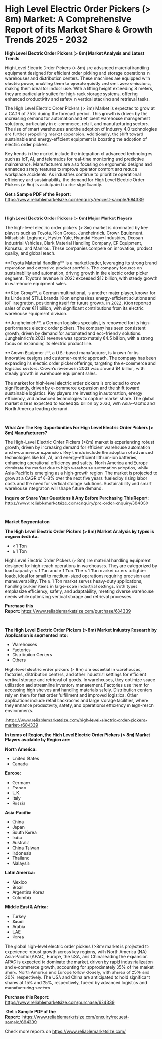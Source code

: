 <p><h1>High Level Electric Order Pickers (> 8m) Market: A Comprehensive Report of its Market Share & Growth Trends 2025 - 2032</h1></p><p><strong>High Level Electric Order Pickers (> 8m) Market Analysis and Latest Trends</strong></p>
<p><p>High Level Electric Order Pickers (> 8m) are advanced material handling equipment designed for efficient order picking and storage operations in warehouses and distribution centers. These machines are equipped with electric power, enabling them to operate quietly and emit zero emissions, making them ideal for indoor use. With a lifting height exceeding 8 meters, they are particularly suited for high-rack storage systems, offering enhanced productivity and safety in vertical stacking and retrieval tasks.</p><p>The High Level Electric Order Pickers (> 8m) Market is expected to grow at a CAGR of 7.5% during the forecast period. This growth is driven by the increasing demand for automation and efficient warehouse management solutions, particularly in e-commerce, retail, and manufacturing sectors. The rise of smart warehouses and the adoption of Industry 4.0 technologies are further propelling market expansion. Additionally, the shift toward sustainable and energy-efficient equipment is boosting the adoption of electric order pickers.</p><p>Key trends in the market include the integration of advanced technologies such as IoT, AI, and telematics for real-time monitoring and predictive maintenance. Manufacturers are also focusing on ergonomic designs and enhanced safety features to improve operator comfort and reduce workplace accidents. As industries continue to prioritize operational efficiency and sustainability, the demand for High Level Electric Order Pickers (> 8m) is anticipated to rise significantly.</p></p>
<p><strong>Get a Sample PDF of the Report:&nbsp;</strong> <a href="https://www.reliablemarketsize.com/enquiry/request-sample/684339?utm_campaign=1901&utm_medium=2&utm_source=Github&utm_content=ia&utm_term=20012025&utm_id=high-level-electric-order-pickers-8m">https://www.reliablemarketsize.com/enquiry/request-sample/684339</a></p>
<p>&nbsp;</p>
<p><strong>High Level Electric Order Pickers (> 8m) Major Market Players</strong></p>
<p><p>The high-level electric order pickers (> 8m) market is dominated by key players such as Toyota, Kion Group, Jungheinrich, Crown Equipment, Mitsubishi Logisnext, Hyster-Yale, Hyundai Heavy Industries, Doosan Industrial Vehicles, Clark Material Handling Company, EP Equipment, Komatsu, and Manitou. These companies compete on innovation, product quality, and global reach.</p><p>**Toyota Material Handling** is a market leader, leveraging its strong brand reputation and extensive product portfolio. The company focuses on sustainability and automation, driving growth in the electric order picker segment. Toyota’s revenue in 2022 exceeded $12 billion, with steady growth in warehouse equipment sales.</p><p>**Kion Group**, a German multinational, is another major player, known for its Linde and STILL brands. Kion emphasizes energy-efficient solutions and IoT integration, positioning itself for future growth. In 2022, Kion reported sales of over €11 billion, with significant contributions from its electric warehouse equipment division.</p><p>**Jungheinrich**, a German logistics specialist, is renowned for its high-performance electric order pickers. The company has seen consistent growth, driven by demand for automated and eco-friendly solutions. Jungheinrich’s 2022 revenue was approximately €4.5 billion, with a strong focus on expanding its electric product line.</p><p>**Crown Equipment**, a U.S.-based manufacturer, is known for its innovative designs and customer-centric approach. The company has been expanding its electric order picker offerings, targeting the e-commerce and logistics sectors. Crown’s revenue in 2022 was around $4 billion, with steady growth in warehouse equipment sales.</p><p>The market for high-level electric order pickers is projected to grow significantly, driven by e-commerce expansion and the shift toward sustainable logistics. Key players are investing in automation, energy efficiency, and advanced technologies to capture market share. The global market size is expected to exceed $5 billion by 2030, with Asia-Pacific and North America leading demand.</p></p>
<p>&nbsp;</p>
<p><strong>What Are The Key Opportunities For High Level Electric Order Pickers (> 8m) Manufacturers?</strong></p>
<p><p>The High-Level Electric Order Pickers (>8m) market is experiencing robust growth, driven by increasing demand for efficient warehouse automation and e-commerce expansion. Key trends include the adoption of advanced technologies like IoT, AI, and energy-efficient lithium-ion batteries, enhancing operational efficiency and safety. North America and Europe dominate the market due to high warehouse automation adoption, while Asia-Pacific is emerging as a high-growth region. The market is projected to grow at a CAGR of 6-8% over the next five years, fueled by rising labor costs and the need for vertical storage solutions. Sustainability and smart warehouse integration will shape future demand.</p></p>
<p><strong>Inquire or Share Your Questions If Any Before Purchasing This Report:</strong> <a href="https://www.reliablemarketsize.com/enquiry/pre-order-enquiry/684339?utm_campaign=1901&utm_medium=2&utm_source=Github&utm_content=ia&utm_term=20012025&utm_id=high-level-electric-order-pickers-8m">https://www.reliablemarketsize.com/enquiry/pre-order-enquiry/684339</a></p>
<p>&nbsp;</p>
<p><strong>Market Segmentation</strong></p>
<p><strong>The High Level Electric Order Pickers (> 8m) Market Analysis by types is segmented into:</strong></p>
<p><ul><li>< 1 Ton</li><li>≥ 1 Ton</li></ul></p>
<p><p>High Level Electric Order Pickers (> 8m) are material handling equipment designed for high-reach operations in warehouses. They are categorized by load capacity: < 1 Ton and ≥ 1 Ton. The < 1 Ton market caters to lighter loads, ideal for small to medium-sized operations requiring precision and maneuverability. The ≥ 1 Ton market serves heavy-duty applications, handling bulkier items in large-scale industrial settings. Both types emphasize efficiency, safety, and adaptability, meeting diverse warehouse needs while optimizing vertical storage and retrieval processes.</p></p>
<p><strong>Purchase this Report:&nbsp;</strong><a href="https://www.reliablemarketsize.com/purchase/684339?utm_campaign=1901&utm_medium=2&utm_source=Github&utm_content=ia&utm_term=20012025&utm_id=high-level-electric-order-pickers-8m">https://www.reliablemarketsize.com/purchase/684339</a></p>
<p>&nbsp;</p>
<p><strong>The High Level Electric Order Pickers (> 8m) Market Industry Research by Application is segmented into:</strong></p>
<p><ul><li>Warehouses</li><li>Factories</li><li>Distribution Centers</li><li>Others</li></ul></p>
<p><p>High-level electric order pickers (> 8m) are essential in warehouses, factories, distribution centers, and other industrial settings for efficient vertical storage and retrieval of goods. In warehouses, they optimize space utilization and streamline inventory management. Factories use them for accessing high shelves and handling materials safely. Distribution centers rely on them for fast order fulfillment and improved logistics. Other applications include retail backrooms and large storage facilities, where they enhance productivity, safety, and operational efficiency in high-reach environments.</p></p>
<p><a href="https://www.reliablemarketsize.com/high-level-electric-order-pickers-market-r684339?utm_campaign=1901&utm_medium=2&utm_source=Github&utm_content=ia&utm_term=20012025&utm_id=high-level-electric-order-pickers-8m">&nbsp;https://www.reliablemarketsize.com/high-level-electric-order-pickers-market-r684339</a></p>
<p><strong>In terms of Region, the High Level Electric Order Pickers (> 8m) Market Players available by Region are:</strong></p>
<p>
    <p> <strong> North America: </strong>
        <ul>
            <li>United States</li>
            <li>Canada</li>
        </ul>
        </p> 
    <p> <strong> Europe: </strong>
        <ul>
            <li>Germany</li>
            <li>France</li>
            <li>U.K.</li>
            <li>Italy</li>
            <li>Russia</li>
        </ul>
        </p> 
    <p> <strong> Asia-Pacific: </strong>
        <ul>
            <li>China</li>
            <li>Japan</li>
            <li>South Korea</li>
            <li>India</li>
            <li>Australia</li>
            <li>China Taiwan</li>
            <li>Indonesia</li>
            <li>Thailand</li>
            <li>Malaysia</li>
        </ul>
        </p> 
    <p> <strong> Latin America: </strong>
        <ul>
            <li>Mexico</li>
            <li>Brazil</li>
            <li>Argentina Korea</li>
            <li>Colombia</li>
        </ul>
        </p> 
    <p> <strong> Middle East & Africa: </strong>
        <ul>
            <li>Turkey</li>
            <li>Saudi</li>
            <li>Arabia</li>
            <li>UAE</li>
            <li>Korea</li>
        </ul>
    </p>
    </p>
<p><p>The global high-level electric order pickers (>8m) market is projected to experience robust growth across key regions, with North America (NA), Asia-Pacific (APAC), Europe, the USA, and China leading the expansion. APAC is expected to dominate the market, driven by rapid industrialization and e-commerce growth, accounting for approximately 35% of the market share. North America and Europe follow closely, with shares of 25% and 20%, respectively. The USA and China are anticipated to hold significant shares at 15% and 25%, respectively, fueled by advanced logistics and manufacturing sectors.</p></p>
<p><strong>Purchase this Report: </strong><a href="https://www.reliablemarketsize.com/purchase/684339?utm_campaign=1901&utm_medium=2&utm_source=Github&utm_content=ia&utm_term=20012025&utm_id=high-level-electric-order-pickers-8m">https://www.reliablemarketsize.com/purchase/684339</a></p>
<p>&nbsp;<strong>Get a Sample PDF of the Report:&nbsp;&nbsp;</strong><a href="https://www.reliablemarketsize.com/enquiry/request-sample/684339?utm_campaign=1901&utm_medium=2&utm_source=Github&utm_content=ia&utm_term=20012025&utm_id=high-level-electric-order-pickers-8m">https://www.reliablemarketsize.com/enquiry/request-sample/684339</a></p>
<p><strong></strong></p>
<p>Check more reports on <a href="https://www.reliablemarketsize.com/?utm_campaign=1901&utm_medium=2&utm_source=Github&utm_content=ia&utm_term=20012025&utm_id=high-level-electric-order-pickers-8m">https://www.reliablemarketsize.com/</a></p>